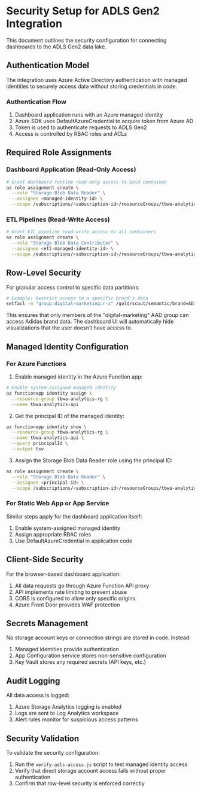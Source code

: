 # Security Setup for ADLS Gen2 Integration

This document outlines the security configuration for connecting dashboards to the ADLS Gen2 data lake.

## Authentication Model

The integration uses Azure Active Directory authentication with managed identities to securely access data without storing credentials in code.

### Authentication Flow

1. Dashboard application runs with an Azure managed identity
2. Azure SDK uses DefaultAzureCredential to acquire token from Azure AD
3. Token is used to authenticate requests to ADLS Gen2
4. Access is controlled by RBAC roles and ACLs

## Required Role Assignments

### Dashboard Application (Read-Only Access)

```bash
# Grant dashboard runtime read-only access to Gold container
az role assignment create \
  --role "Storage Blob Data Reader" \
  --assignee <managed-identity-id> \
  --scope /subscriptions/<subscription-id>/resourceGroups/tbwa-analytics-rg/providers/Microsoft.Storage/storageAccounts/tbwadata/blobServices/default/containers/gold
```

### ETL Pipelines (Read-Write Access)

```bash
# Grant ETL pipeline read-write access to all containers
az role assignment create \
  --role "Storage Blob Data Contributor" \
  --assignee <etl-managed-identity-id> \
  --scope /subscriptions/<subscription-id>/resourceGroups/tbwa-analytics-rg/providers/Microsoft.Storage/storageAccounts/tbwadata
```

## Row-Level Security

For granular access control to specific data partitions:

```bash
# Example: Restrict access to a specific brand's data
setfacl -m "group:digital-marketing:r-x" /gold/scout/semantic/brand=ADIDAS
```

This ensures that only members of the "digital-marketing" AAD group can access Adidas brand data. The dashboard UI will automatically hide visualizations that the user doesn't have access to.

## Managed Identity Configuration

### For Azure Functions

1. Enable managed identity in the Azure Function app:

```bash
# Enable system-assigned managed identity
az functionapp identity assign \
  --resource-group tbwa-analytics-rg \
  --name tbwa-analytics-api
```

2. Get the principal ID of the managed identity:

```bash
az functionapp identity show \
  --resource-group tbwa-analytics-rg \
  --name tbwa-analytics-api \
  --query principalId \
  --output tsv
```

3. Assign the Storage Blob Data Reader role using the principal ID:

```bash
az role assignment create \
  --role "Storage Blob Data Reader" \
  --assignee <principal-id> \
  --scope /subscriptions/<subscription-id>/resourceGroups/tbwa-analytics-rg/providers/Microsoft.Storage/storageAccounts/tbwadata/blobServices/default/containers/gold
```

### For Static Web App or App Service

Similar steps apply for the dashboard application itself:

1. Enable system-assigned managed identity
2. Assign appropriate RBAC roles
3. Use DefaultAzureCredential in application code

## Client-Side Security

For the browser-based dashboard application:

1. All data requests go through Azure Function API proxy
2. API implements rate limiting to prevent abuse
3. CORS is configured to allow only specific origins
4. Azure Front Door provides WAF protection

## Secrets Management

No storage account keys or connection strings are stored in code. Instead:

1. Managed identities provide authentication
2. App Configuration service stores non-sensitive configuration
3. Key Vault stores any required secrets (API keys, etc.)

## Audit Logging

All data access is logged:

1. Azure Storage Analytics logging is enabled
2. Logs are sent to Log Analytics workspace
3. Alert rules monitor for suspicious access patterns

## Security Validation

To validate the security configuration:

1. Run the `verify-adls-access.js` script to test managed identity access
2. Verify that direct storage account access fails without proper authentication
3. Confirm that row-level security is enforced correctly